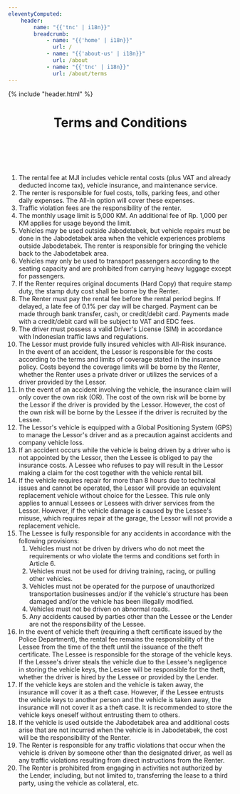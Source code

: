 ```yaml
---
eleventyComputed:
    header:
        name: "{{'tnc' | i18n}}"
        breadcrumb:
            - name: "{{'home' | i18n}}"
              url: /
            - name: "{{'about-us' | i18n}}"
              url: /about
            - name: "{{'tnc' | i18n}}"
              url: /about/terms
---
```

{% include "header.html" %}

<h1 style='text-align: center; padding-bottom: 2vh;'>Terms and Conditions</h1>

1. The rental fee at MJI includes vehicle rental costs (plus VAT and already deducted income tax), vehicle insurance, and maintenance service.
2. The renter is responsible for fuel costs, tolls, parking fees, and other daily expenses. The All-In option will cover these expenses.
3. Traffic violation fees are the responsibility of the renter.
4. The monthly usage limit is 5,000 KM. An additional fee of Rp. 1,000 per KM applies for usage beyond the limit.
5. Vehicles may be used outside Jabodetabek, but vehicle repairs must be done in the Jabodetabek area when the vehicle experiences problems outside Jabodetabek. The renter is responsible for bringing the vehicle back to the Jabodetabek area.
6. Vehicles may only be used to transport passengers according to the seating capacity and are prohibited from carrying heavy luggage except for passengers.
7. If the Renter requires original documents (Hard Copy) that require stamp duty, the stamp duty cost shall be borne by the Renter.
8. The Renter must pay the rental fee before the rental period begins. If delayed, a late fee of 0.1% per day will be charged. Payment can be made through bank transfer, cash, or credit/debit card. Payments made with a credit/debit card will be subject to VAT and EDC fees.
9. The driver must possess a valid Driver's License (SIM) in accordance with Indonesian traffic laws and regulations.
10. The Lessor must provide fully insured vehicles with All-Risk insurance. In the event of an accident, the Lessor is responsible for the costs according to the terms and limits of coverage stated in the insurance policy. Costs beyond the coverage limits will be borne by the Renter, whether the Renter uses a private driver or utilizes the services of a driver provided by the Lessor.
11. In the event of an accident involving the vehicle, the insurance claim will only cover the own risk (OR). The cost of the own risk will be borne by the Lessor if the driver is provided by the Lessor. However, the cost of the own risk will be borne by the Lessee if the driver is recruited by the Lessee.
12. The Lessor's vehicle is equipped with a Global Positioning System (GPS) to manage the Lessor's driver and as a precaution against accidents and company vehicle loss.
13. If an accident occurs while the vehicle is being driven by a driver who is not appointed by the Lessor, then the Lessee is obliged to pay the insurance costs. A Lessee who refuses to pay will result in the Lessor making a claim for the cost together with the vehicle rental bill.
14. If the vehicle requires repair for more than 8 hours due to technical issues and cannot be operated, the Lessor will provide an equivalent replacement vehicle without choice for the Lessee. This rule only applies to annual Lessees or Lessees with driver services from the Lessor. However, if the vehicle damage is caused by the Lessee's misuse, which requires repair at the garage, the Lessor will not provide a replacement vehicle.
15. The Lessee is fully responsible for any accidents in accordance with the following provisions:
    1. Vehicles must not be driven by drivers who do not meet the requirements or who violate the terms and conditions set forth in Article 6.
    2. Vehicles must not be used for driving training, racing, or pulling other vehicles.
    3. Vehicles must not be operated for the purpose of unauthorized transportation businesses and/or if the vehicle's structure has been damaged  	      and/or the vehicle has been illegally modified.
    4. Vehicles must not be driven on abnormal roads.
    5. Any accidents caused by parties other than the Lessee or the Lender are not the responsibility of the Lessee.
16. In the event of vehicle theft (requiring a theft certificate issued by the Police Department), the rental fee remains the responsibility of the Lessee from the time of the theft until the issuance of the theft certificate. The Lessee is responsible for the storage of the vehicle keys. If the Lessee's driver steals the vehicle due to the Lessee's negligence in storing the vehicle keys, the Lessee will be responsible for the theft, whether the driver is hired by the Lessee or provided by the Lender.
17. If the vehicle keys are stolen and the vehicle is taken away, the insurance will cover it as a theft case. However, if the Lessee entrusts the vehicle keys to another person and the vehicle is taken away, the insurance will not cover it as a theft case. It is recommended to store the vehicle keys oneself without entrusting them to others.
18. If the vehicle is used outside the Jabodetabek area and additional costs arise that are not incurred when the vehicle is in Jabodetabek, the cost will be the responsibility of the Renter.
19. The Renter is responsible for any traffic violations that occur when the vehicle is driven by someone other than the designated driver, as well as any traffic violations resulting from direct instructions from the Renter.
20. The Renter is prohibited from engaging in activities not authorized by the Lender, including, but not limited to, transferring the lease to a third party, using the vehicle as collateral, etc.
